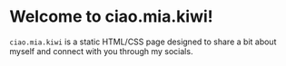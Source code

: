 # Welcome to ciao.mia.kiwi!
`ciao.mia.kiwi` is a static HTML/CSS page designed to share a bit about myself and connect with you through my socials.